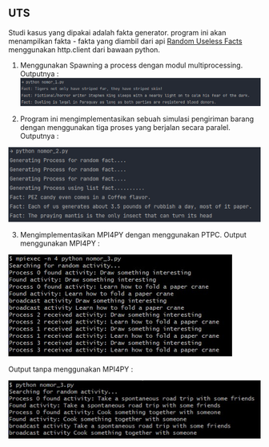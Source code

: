 ## UTS
Studi kasus yang dipakai adalah fakta generator. 
program ini akan menampilkan fakta - fakta yang diambil dari api [Random Useless Facts](https://uselessfacts.jsph.pl/)
menggunakan http.client dari bawaan python.

1. Menggunakan Spawning a process dengan modul multiprocessing. Outputnya :
![Gambar Output Nomor 1](gambar1.png)

2. Program ini mengimplementasikan sebuah simulasi pengiriman barang dengan menggunakan tiga proses yang berjalan secara paralel. Outputnya :

![Gambar Output Nomor 2](gambar2.png)

3. Mengimplementasikan MPI4PY dengan menggunakan PTPC.
   Output menggunakan MPI4PY :

![Gambar Output Nomor 3 menggunakan mpiexec](gambar3_1.jpeg)

Output tanpa menggunakan MPI4PY :

![Gambar Output Nomor 3 tanpa mpiexec](gambar3_2.jpeg)
